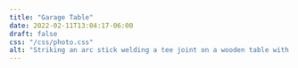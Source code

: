 ```yaml
---
title: "Garage Table"
date: 2022-02-11T13:04:17-06:00
draft: false
css: "/css/photo.css"
alt: "Striking an arc stick welding a tee joint on a wooden table with welding hood down while sparks are flying and fumes are rising."
---
```

